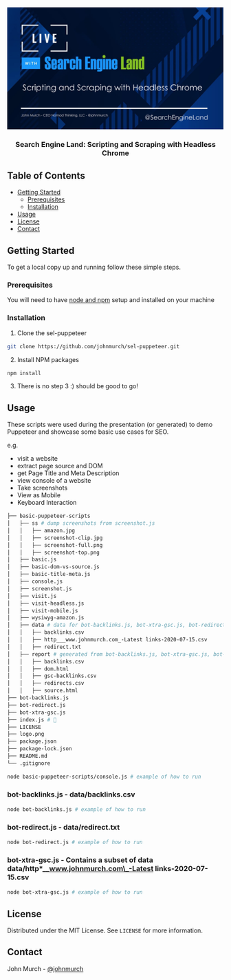 <!-- PROJECT -->
<br />
<p align="center">
  <a href="https://github.com/johnmurch/sel-puppeteer">
    <img src="logo.png" alt="Live with Search Engine Land: Scripting and Scraping with Headless Chrome" >
  </a>

  <h3 align="center">Search Engine Land: Scripting and Scraping with Headless Chrome</h3>

</p>

<!-- TABLE OF CONTENTS -->

## Table of Contents

- [Getting Started](#getting-started)
  - [Prerequisites](#prerequisites)
  - [Installation](#installation)
- [Usage](#usage)
- [License](#license)
- [Contact](#contact)

<!-- GETTING STARTED -->

## Getting Started

To get a local copy up and running follow these simple steps.

### Prerequisites

You will need to have [node and npm](https://nodejs.org/en/download/) setup and installed on your machine

### Installation

1. Clone the sel-puppeteer

```sh
git clone https://github.com/johnmurch/sel-puppeteer.git
```

2. Install NPM packages

```sh
npm install
```

3. There is no step 3 :) should be good to go!

<!-- USAGE EXAMPLES -->

## Usage

These scripts were used during the presentation (or generated) to demo Puppeteer and showcase some basic use cases for SEO.

e.g.

- visit a website
- extract page source and DOM
- get Page Title and Meta Description
- view console of a website
- Take screenshots
- View as Mobile
- Keyboard Interaction

```bash
├── basic-puppeteer-scripts
│   ├── ss # dump screenshots from screenshot.js
│   │   ├── amazon.jpg
│   │   ├── screenshot-clip.jpg
│   │   ├── screenshot-full.png
│   │   ├── screenshot-top.png
│   ├── basic.js
│   ├── basic-dom-vs-source.js
│   ├── basic-title-meta.js
│   ├── console.js
│   ├── screenshot.js
│   ├── visit.js
│   ├── visit-headless.js
│   ├── visit-mobile.js
│   ├── wysiwyg-amazon.js
│   ├── data # data for bot-backlinks.js, bot-xtra-gsc.js, bot-redirect.js
│   │   ├── backlinks.csv
│   │   ├── http___www.johnmurch.com_-Latest links-2020-07-15.csv
│   │   ├── redirect.txt
│   ├── report # generated from bot-backlinks.js, bot-xtra-gsc.js, bot-redirect.js, dom-vs-source-save.js
│   │   ├── backlinks.csv
│   │   ├── dom.html
│   │   ├── gsc-backlinks.csv
│   │   ├── redirects.csv
│   │   ├── source.html
├── bot-backlinks.js
├── bot-redirect.js
├── bot-xtra-gsc.js
├── index.js # 🍻
├── LICENSE
├── logo.png
├── package.json
├── package-lock.json
├── README.md
└── .gitignore
```

```bash
node basic-puppeteer-scripts/console.js # example of how to run
```

### bot-backlinks.js - **data/backlinks.csv**

```bash
node bot-backlinks.js # example of how to run
```

### bot-redirect.js - **data/redirect.txt**

```bash
node bot-redirect.js # example of how to run
```

### bot-xtra-gsc.js - Contains a subset of data **data/http\*\_\_www.johnmurch.com\_-Latest links-2020-07-15.csv**

```bash
node bot-xtra-gsc.js # example of how to run
```

## License

Distributed under the MIT License. See `LICENSE` for more information.

<!-- CONTACT -->

## Contact

John Murch - [@johnmurch](https://twitter.com/johnmurch)
